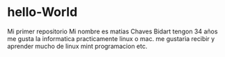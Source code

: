 # hello-World
Mi primer repositorio 
Mi nombre es matias Chaves Bidart tengon 34 años 
me gusta la informatica practicamente linux o mac. 
me gustaria recibir y aprender mucho de linux mint programacion etc.
